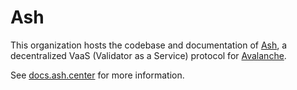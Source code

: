 # Ash

This organization hosts the codebase and documentation of [Ash](https://linktr.ee/ash.center), a decentralized VaaS (Validator as a Service) protocol for [Avalanche](https://avax.network).

See [docs.ash.center](https://docs.ash.center) for more information.
